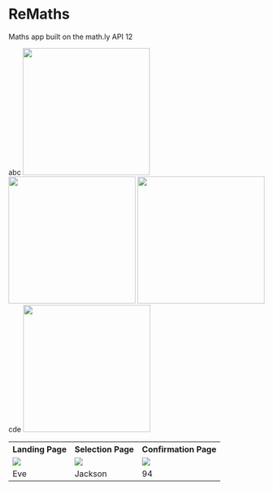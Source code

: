 # ReMaths
Maths app built on the math.ly API
12
  
abc
<img src="https://user-images.githubusercontent.com/28518091/56936163-3485c280-6b39-11e9-9508-5bd1e7e61d75.jpg" width="250"> <img src="https://user-images.githubusercontent.com/28518091/56936161-33ed2c00-6b39-11e9-82d1-b618604725d0.jpg" width="250"> <img src="https://user-images.githubusercontent.com/28518091/56936168-35b6ef80-6b39-11e9-96c3-c7156c7cc62f.jpg" width="250">
cde
<img src="https://user-images.githubusercontent.com/28518091/56936167-35b6ef80-6b39-11e9-824c-c9c2047cb2cc.jpg" width="250">
<table style="width:100%">
  <tr>
    <th>Landing Page</th>
    <th>Selection Page</th> 
    <th>Confirmation Page</th>
  </tr>
  <tr>
    <td><img src="https://user-images.githubusercontent.com/28518091/56936166-351e5900-6b39-11e9-92af-01e7fd0d0b0c.jpg"></td>
    <td><img src="https://user-images.githubusercontent.com/28518091/56936165-351e5900-6b39-11e9-9044-4d7a3aadf1ad.jpg"></td> 
    <td><img src="https://user-images.githubusercontent.com/28518091/56936164-3485c280-6b39-11e9-9149-e95969253963.jpg"></td>
  </tr>
  <tr>
    <td>Eve</td>
    <td>Jackson</td> 
    <td>94</td>
  </tr>
</table>
